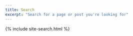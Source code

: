 ```yaml
---
title: Search
excerpt: "Search for a page or post you're looking for"
---
```

{% include site-search.html %}
